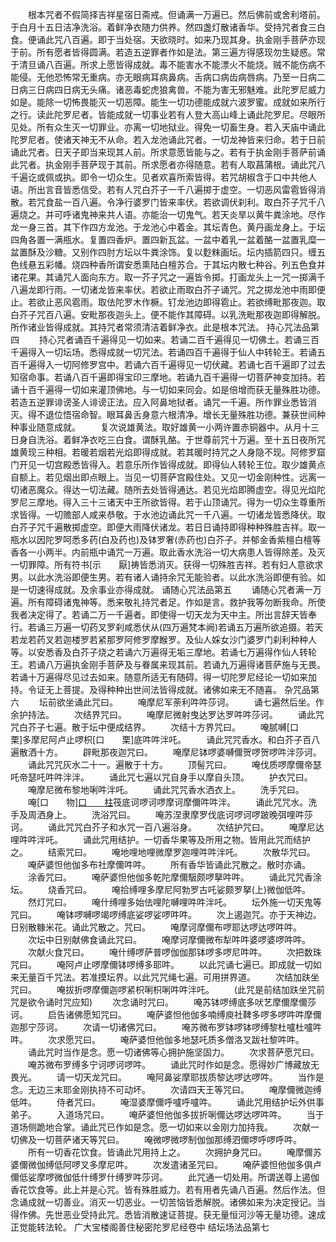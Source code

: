 <!-- { "loadSidebar": true } -->
　　根本咒者不假简择吉祥星宿日斋戒。但诵满一万遍已。然后佛前或舍利塔前。于白月十五日洁净洗浴。着鲜净衣随力供养。然四盏灯散诸香华。受持咒者食三白食。便诵此咒八百遍。即于当处宿。天欲晓时。如来乃现其身。执金刚手菩萨亦现于前。所有愿者皆得圆满。若造五逆罪者作如是法。第三遍方得感现勿生疑惑。常于清旦诵八百遍。所求上愿皆得成就。毒不能害水不能漂火不能烧。贼不能伤病不能侵。无他恐怖常无重病。亦无眼病耳病鼻病。舌病口病齿病唇病。乃至一日病二日病三日病四日病无头痛。诸恶毒蛇虎狼禽兽。不能为害无邪魅难。此陀罗尼威力如是。能除一切怖畏能灭一切恶障。能生一切功德能成就六波罗蜜。成就如来所行之行。读此陀罗尼者。皆能成就一切事业若有人登大高山峰上诵此陀罗尼。尽眼所见处。所有众生灭一切罪业。亦离一切地狱业。得免一切畜生身。若入天庙中诵此陀罗尼者。使诸天神无不从命。若入龙池诵此咒者。一切龙神皆来归命。若于日前诵此咒者。日天子即当来现其人前。所求意愿皆能与之。若有于执金刚手菩萨前诵此咒者。执金刚手菩萨现于其前。所求愿者亦得随意。若有人取菖蒲根。诵此咒八千遍讫或佩或执。即令一切众生。见者欢喜所索皆得。若咒胡椒含于口中共他人语。所出言音皆悉信受。若有人咒白芥子一千八遍掷于虚空。一切恶风雷雹皆得消散。若咒食盐一百八遍。令净行婆罗门皆来率伏。若欲调伏刹利。取白芥子咒千八遍烧之。并可呼诸鬼神来共人语。亦能治一切鬼气。若天炎旱以黄牛粪涂地。尽作龙一身三首。其下作四方龙池。于龙池心中着金。其坛青色。黄丹画龙身上。于坛四角各置一满瓶水。复置四香炉。置四新瓦盆。一盆中着乳一盆着酪一盆置乳糜一盆置酥及沙糖。又别作四肘方坛以牛粪涂饰。复以麨粖画坛。坛内插箭四只。缠五色线悬五彩幡。烧四种香所谓安悉熏陆白檀苏合。于其坛内散七种谷。列五色食并诸花果。其诵咒人面向东方。取一芥子咒之一遍皆令掷。打画龙头上一咒一掷满千八遍龙即行雨。一切诸龙皆来率伏。若欲止雨取白芥子诵咒。咒之掷龙池中雨即便止。若欲止恶风雹雨。取佉陀罗木作橛。钉龙池边即得雹止。若欲缚毗那夜迦。取白芥子咒百八遍。安毗那夜迦头上。便不能作其障碍。以乳洗毗那夜迦即得解脱。所作诸业皆得成就。其持咒者常须清洁着鲜净衣。此是根本咒法。
持心咒法品第四
　　持心咒者诵百千遍得见一切如来。若诵二百千遍得见一切佛土。若诵三百千遍得入一切坛场。悉得成就一切咒法。若诵四百千遍得于仙人中转轮王。若诵五百千遍得入一切阿修罗宫中。若诵六百千遍得见一切伏藏。若诵七百千遍即了过去知宿命事。若诵八百千遍即得宝印三摩地。若诵九百千遍得一切菩萨神变加持。若诵十百千遍得一切如来灌顶佛地。与一切如来同会。如是倍增而获无量殊胜功德。若造五逆罪诽谤圣人诽谤正法。应入阿鼻地狱者。诵咒一千遍。所作罪业悉皆消灭。得不退位悟宿命智。眼耳鼻舌身意六根清净。增长无量殊胜功德。兼获世间种种事业随意成就。
　　复次说雄黄法。取好雄黄一小两许置赤铜器中。从月十三日身自洗浴。着鲜净衣吃三白食。谓酥乳酪。于世尊前咒十万遍。至十五日夜所咒雄黄现三种相。若暖若烟若光焰即得成就。若其暖时持咒之人身隐不现。阿修罗窟门开见一切宫殿悉皆得入。若意乐所作皆得成就。即得仙人转轮王位。取少雄黄点自额上。若见烟出即点眼上。当见一切菩萨宫殿住处。又见一切金刚种性。远离一切诸恶魔众。得达一切法藏。随所去处皆得通达。若见光焰即腾虚空。得见光焰陀罗尼三摩地。得入三十三诸天中王所欲皆得。若于山顶诵咒。得为一切众生尊重所求皆得。一切赡部人咸来恭敬。于水池边诵此咒一千八遍。一切诸龙皆悉降伏。取白芥子咒千遍散掷虚空。即便大雨降伏诸龙。若日日诵持即得种种殊胜吉祥。取一瓶水以因陀罗呵悉多药(白及药也)及钵罗奢(赤药也)白芥子。并郁金香紫檀白檀等香各一小两半。内前瓶中诵咒一万遍。取此香水洗浴一切大病患人皆得除差。及灭一切罪障。所有符书[示　　厭]祷皆悉消灭。获得一切殊胜吉祥。若有妇人意欲求男。以此水洗浴即便生男。若有诸人诵持余咒无能验者。以此水洗浴即便有验。如是一切速得成就。及余事业亦得成就。
诵随心咒法品第五
　　诵随心咒者满一万遍。所有障碍诸鬼神等。悉来敬礼持咒者足。作如是言。救护我等勿断我命。所使我者决定得了。若诵二万一千遍者。即使得一切天龙为天中主。所出言辞天皆奉行。若诵三万遍一切药叉罗刹咸悉伏从(四万遍梵本阙)若诵五万遍所欲追摄。若天若龙若药叉若迦楼罗若紧那罗阿修罗摩睺罗。及仙人婇女沙门婆罗门刹利种种人等。以安悉香及白芥子烧之若诵六万遍得无垢三摩地。若诵七万遍得作仙人转轮王。若诵八万遍执金刚手菩萨及与眷属来现其前。若诵九万遍得诸菩萨施与无畏。若诵十万遍得尽见过去如来。随意所适无有随碍。得一切陀罗尼经论一切如来加持。令证无上菩提。及得种种出世间法皆得成就。诸佛如来无不随喜。
杂咒品第六
　　坛前欲坐诵此咒曰。
　　唵摩尼军荼利吽吽莎诃。
　　诵七遍然后坐。作余护持法。
　　次结界咒曰。
　　唵摩尼微射曳达罗达罗吽吽莎诃。
　　诵此咒咒白芥子七遍。散于坛中便成结界。
　　次结十方界咒曰。
　　唵腻嚩[口　　栗]多摩尼阿卢止啰枳[口　　栗]底吽吽泮吒。
　　诵此咒咒香水。和白芥子百八遍散洒十方。
　　辟毗那夜迦咒曰。
　　唵摩尼钵啰婆嚩儞贺啰贺啰吽泮莎诃。
　　诵此咒咒灰水二十一。遍散于十方。
　　顶髻咒曰。
　　唵伐质啰摩儞帝瑟吒帝瑟吒吽吽泮泮。
　　诵此咒七遍以咒自身手以摩自头顶。
　　护衣咒曰。
　　唵摩尼微布黎地唎吽泮吒。
　　诵此咒咒香水洒衣上。
　　洗手咒曰。
　　唵[口　　物][口　　柱](丁廋反)筏底诃啰诃啰摩诃摩儞吽吽泮。
　　诵此咒咒水。洗手及周洒身上。
　　洗浴咒曰。
　　唵苏涅隶摩罗伐底诃啰诃啰跛晚弭哩吽莎诃。
　　诵此咒咒白芥子和水咒一百八遍浴身。
　　次结护咒曰。
　　唵摩尼达哩吽吽泮吒。
　　诵此咒用结护。一切香华果等及所用之物。皆用此咒而结护之。
　　结索咒曰。
　　唵地哩地哩微摩罗迦哩吽吽泮吒。
　　次散华咒曰。
　　唵萨婆怛他伽多布社摩儞吽吽。
　　所有香华皆诵此咒散之。散时亦诵。
　　涂香咒曰。
　　唵萨婆怛他伽多乾陀摩儞馺颇啰拏吽吽。
　　诵此咒咒香涂坛。
　　烧香咒曰。
　　唵拾缚哩多摩尼阿勃罗古吒娑颇罗拏(上)微伽低吽。
　　然灯咒曰。
　　唵什缚哩多始佉哩陀嚩哩吽吽泮吒。
　　坛外施一切天鬼等咒曰。
　　唵钵啰嚩啰竭啰缚底娑啰娑啰吽吽。
　　次上遏迦咒。亦于天神边。日别散糠米花。诵此咒散之。咒曰。
　　唵摩诃摩儞布啰耶达啰达啰吽吽。
　　次坛中日别献佛食诵此咒曰。
　　唵摩诃摩儞微布犁吽吽婆啰婆啰吽吽。
　　次献火食咒曰。
　　唵什缚啰萨普啰伽伽那钵啰多啰尼吽吽。
　　次把数珠咒曰。
　　唵阿卢止啰摩儞钵啰缚多耶吽。
　　以此咒诵七遍已。即成就一切如来无量百千咒法。若准摸坛界。以此咒咒绳七遍。可用拼界道。
　　次结加趺坐咒曰。
　　唵拔折啰摩儞迦啰紧枳唎枳唎吽吽泮吒。
　　(此咒是前结加趺坐咒前咒是欲令诵时咒应知)
　　次念诵时咒曰。
　　唵苏钵啰缚底多吠艺摩儞摩儞莎诃。
　　启告诸佛愿知咒曰。
　　唵萨婆怛他伽多喃缚庾社鞞多啰多啰吽吽摩儞迦那宁莎诃。
　　次请一切诸佛咒曰。
　　唵苏微布罗钵啰钵啰缚黎杜嚧杜嚧吽吽。
　　次求愿咒曰。
　　唵萨婆怛他伽多地瑟吒质多僧洛叉跋社黎吽吽。
　　诵此咒时当作是念。愿一切诸佛等心拥护施坚固力。
　　次求菩萨愿咒曰。
　　唵苏微布罗缚多宁诃啰诃啰吽。
　　诵此咒时作如是念。愿得妙广博藏放无畏光。
　　请一切天龙咒曰。
　　唵阿鼻娑摩耶拔质黎达啰达啰吽。
　　当作是念。无边三末耶金刚执持不可动坏。
　　次请四天王等咒曰。
　　唵摩儞微迦缚低吽。
　　侍者咒曰。
　　唵湿婆摩儞呼嚧呼嚧吽。
　　诵此咒用结护坛外供事弟子。
　　入道场咒曰。
　　唵萨婆怛他伽多拔折唎儞达啰达啰吽吽。
　　当于道场侧跪地合掌。诵此咒已作如是念。愿一切如来以金刚力加持我。
　　次献一切佛及一切菩萨诸天等咒曰。
　　唵微啰微啰制伽伽那缚泗儞啰呼啰呼吽。
　　所有一切香花饮食。皆诵此咒用持上之。
　　次拥护身咒曰。
　　唵摩儞苏婆儞微伽缚低阿啰叉多摩尼吽。
　　次发遣诸圣咒曰。
　　唵萨婆怛他伽多俱卢儞低娑摩啰微伽低什缚罗什缚罗吽莎诃。
　　此咒通一切处用。所谓送尊上遏伽香花饮食等。此上并是心咒。皆有殊胜威力。若有用者先诵八百遍。然后作法。但念诵成就一切善业。消灭一切恶业。一切苦恼皆悉解脱。诸佛如来为决定授记。当得作佛。先世恶业受持此咒。悉皆消散速证菩提。获无量恒河沙等无量功德。速成正觉能转法轮。
广大宝楼阁善住秘密陀罗尼经卷中
结坛场法品第七
